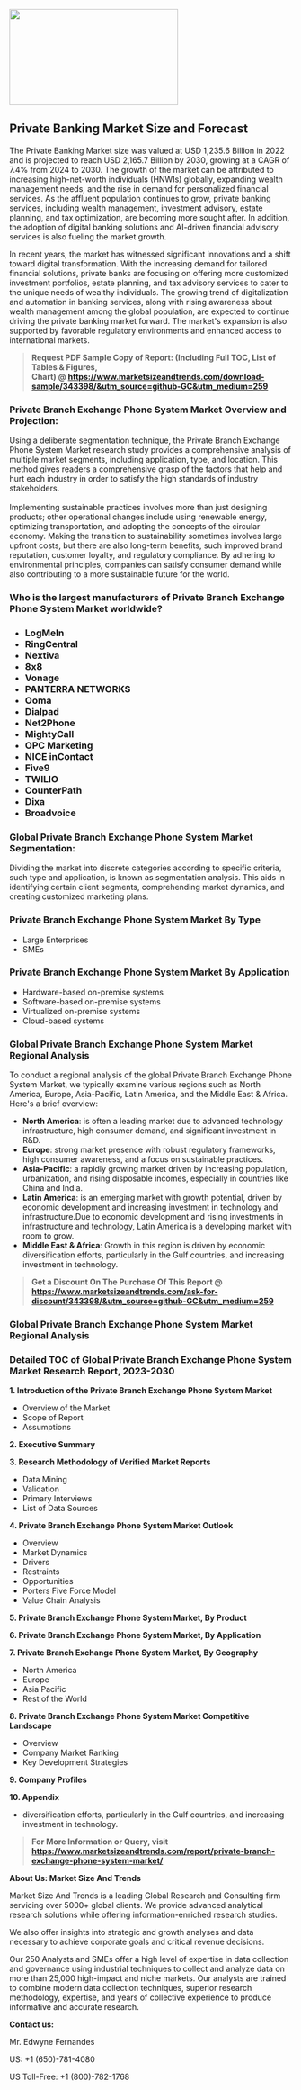 <p><img class="alignnone size-medium wp-image-20088" src="https://ffe5etoiles.com/wp-content/uploads/2024/12/MST1-300x171.png" alt="" width="300" height="171" /></p><h2>Private Banking Market Size and Forecast</h2><p>The Private Banking Market size was valued at USD 1,235.6 Billion in 2022 and is projected to reach USD 2,165.7 Billion by 2030, growing at a CAGR of 7.4% from 2024 to 2030. The growth of the market can be attributed to increasing high-net-worth individuals (HNWIs) globally, expanding wealth management needs, and the rise in demand for personalized financial services. As the affluent population continues to grow, private banking services, including wealth management, investment advisory, estate planning, and tax optimization, are becoming more sought after. In addition, the adoption of digital banking solutions and AI-driven financial advisory services is also fueling the market growth.</p><p>In recent years, the market has witnessed significant innovations and a shift toward digital transformation. With the increasing demand for tailored financial solutions, private banks are focusing on offering more customized investment portfolios, estate planning, and tax advisory services to cater to the unique needs of wealthy individuals. The growing trend of digitalization and automation in banking services, along with rising awareness about wealth management among the global population, are expected to continue driving the private banking market forward. The market's expansion is also supported by favorable regulatory environments and enhanced access to international markets.</p></p><blockquote id="" class=""><strong>Request PDF Sample Copy of Report: (Including Full TOC, List of Tables &amp; Figures, Chart)&nbsp;@&nbsp;<strong><a href="https://www.marketsizeandtrends.com/download-sample/343398/&utm_source=github-GC&utm_medium=259" target="_blank">https://www.marketsizeandtrends.com/download-sample/343398/&utm_source=github-GC&utm_medium=259</a></strong></strong></blockquote><h3 id="" class="">Private Branch Exchange Phone System Market&nbsp;Overview and Projection:</h3><p id="" class="">Using a deliberate segmentation technique, the Private Branch Exchange Phone System Market research study provides a comprehensive analysis of multiple market segments, including application, type, and location. This method gives readers a comprehensive grasp of the factors that help and hurt each industry in order to satisfy the high standards of industry stakeholders. <br /> <br />Implementing sustainable practices involves more than just designing products; other operational changes include using renewable energy, optimizing transportation, and adopting the concepts of the circular economy. Making the transition to sustainability sometimes involves large upfront costs, but there are also long-term benefits, such improved brand reputation, customer loyalty, and regulatory compliance. By adhering to environmental principles, companies can satisfy consumer demand while also contributing to a more sustainable future for the world.</p><h3 id="" class="">Who is the largest manufacturers of&nbsp;Private Branch Exchange Phone System Market worldwide?</h3><h3 class=""><p><ul><li>LogMeIn </li><li> RingCentral </li><li> Nextiva </li><li> 8x8 </li><li> Vonage </li><li> PANTERRA NETWORKS </li><li> Ooma </li><li> Dialpad </li><li> Net2Phone </li><li> MightyCall </li><li> OPC Marketing </li><li> NICE inContact </li><li> Five9 </li><li> TWILIO </li><li> CounterPath </li><li> Dixa </li><li> Broadvoice</li></ul></p></h3><h3 id="" class="">Global&nbsp;Private Branch Exchange Phone System Market Segmentation:</h3><p id="" class="">Dividing the market into discrete categories according to specific criteria, such type and application, is known as segmentation analysis. This aids in identifying certain client segments, comprehending market dynamics, and creating customized marketing plans.</p><h3 id="" class="">Private Branch Exchange Phone System Market&nbsp;By Type</h3><p><p><ul><li>Large Enterprises</li><li> SMEs</p></li></ul></p></p><h3 id="" class="">Private Branch Exchange Phone System Market&nbsp;By Application</h3><p class=""><p><ul><li>Hardware-based on-premise systems</li><li> Software-based on-premise systems</li><li> Virtualized on-premise systems</li><li> Cloud-based systems</li></ul></p></p><h3 id="" class="">Global Private Branch Exchange Phone System Market Regional Analysis</h3><p id="" class="">To conduct a regional analysis of the global Private Branch Exchange Phone System Market, we typically examine various regions such as North America, Europe, Asia-Pacific, Latin America, and the Middle East &amp; Africa. Here's a brief overview:</p><ul><li><strong>North America</strong>: is often a leading market due to advanced technology infrastructure, high consumer demand, and significant investment in R&amp;D.</li><li><strong>Europe</strong>: strong market presence with robust regulatory frameworks, high consumer awareness, and a focus on sustainable practices.</li><li><strong>Asia-Pacific</strong>: a rapidly growing market driven by increasing population, urbanization, and rising disposable incomes, especially in countries like China and India.</li><li><strong>Latin America</strong>: is an emerging market with growth potential, driven by economic development and increasing investment in technology and infrastructure.Due to economic development and rising investments in infrastructure and technology, Latin America is a developing market with room to grow.</li><li><strong>Middle East &amp; Africa</strong>: Growth in this region is driven by economic diversification efforts, particularly in the Gulf countries, and increasing investment in technology.</li></ul><blockquote id="" class=""><strong>Get a Discount On The Purchase Of This Report @ <strong><a href="https://www.marketsizeandtrends.com/ask-for-discount/343398/&utm_source=github-GC&utm_medium=259" target="_blank">https://www.marketsizeandtrends.com/ask-for-discount/343398/&utm_source=github-GC&utm_medium=259</a></strong></strong></blockquote><h3 id="" class="">Global Private Branch Exchange Phone System Market Regional Analysis</h3><h3 id="" class="">Detailed TOC of Global Private Branch Exchange Phone System Market Research Report, 2023-2030</h3><p id="" class=""><strong>1. Introduction of the Private Branch Exchange Phone System Market</strong></p><ul><li>Overview of the Market</li><li>Scope of Report</li><li>Assumptions</li></ul><p id="" class=""><strong>2. Executive Summary</strong></p><p id="" class=""><strong>3. Research Methodology of Verified Market Reports</strong></p><ul><li>Data Mining</li><li>Validation</li><li>Primary Interviews</li><li>List of Data Sources</li></ul><p id="" class=""><strong>4. Private Branch Exchange Phone System Market Outlook</strong></p><ul><li>Overview</li><li>Market Dynamics</li><li>Drivers</li><li>Restraints</li><li>Opportunities</li><li>Porters Five Force Model</li><li>Value Chain Analysis</li></ul><p id="" class=""><strong>5. Private Branch Exchange Phone System Market, By Product</strong></p><p id="" class=""><strong>6. Private Branch Exchange Phone System Market, By Application</strong></p><p id="" class=""><strong>7. Private Branch Exchange Phone System Market, By Geography</strong></p><ul><li>North America</li><li>Europe</li><li>Asia Pacific</li><li>Rest of the World</li></ul><p id="" class=""><strong>8. Private Branch Exchange Phone System Market Competitive Landscape</strong></p><ul><li>Overview</li><li>Company Market Ranking</li><li>Key Development Strategies</li></ul><p id="" class=""><strong>9. Company Profiles</strong></p><p id="" class=""><strong>10. Appendix</strong></p><ul><li>diversification efforts, particularly in the Gulf countries, and increasing investment in technology.</li></ul><blockquote id="" class=""><strong>For More Information or Query, visit <strong><strong><a href="https://www.marketsizeandtrends.com/report/private-branch-exchange-phone-system-market/" target="_blank">https://www.marketsizeandtrends.com/report/private-branch-exchange-phone-system-market/</a></strong></strong></strong></blockquote><p id="" class=""><strong>About Us: Market Size And Trends</strong></p><p id="" class="">Market Size And Trends is a leading Global Research and Consulting firm servicing over 5000+ global clients. We provide advanced analytical research solutions while offering information-enriched research studies.</p><p id="" class="">We also offer insights into strategic and growth analyses and data necessary to achieve corporate goals and critical revenue decisions.</p><p id="" class="">Our 250 Analysts and SMEs offer a high level of expertise in data collection and governance using industrial techniques to collect and analyze data on more than 25,000 high-impact and niche markets. Our analysts are trained to combine modern data collection techniques, superior research methodology, expertise, and years of collective experience to produce informative and accurate research.</p><p id="" class=""><strong>Contact us:</strong></p><p id="" class="">Mr. Edwyne Fernandes</p><p id="" class="">US: +1 (650)-781-4080</p><p id="" class="">US Toll-Free: +1 (800)-782-1768</p>
